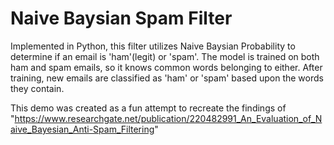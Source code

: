 # Naive Baysian Spam Filter

Implemented in Python, this filter utilizes Naive Baysian Probability to determine if an email is 'ham'(legit) or 'spam'. The model is trained on both ham and spam emails, so it knows common words belonging to either. After training, new emails are classified as 'ham' or 'spam' based upon the words they contain.

This demo was created as a fun attempt to recreate the findings of "https://www.researchgate.net/publication/220482991_An_Evaluation_of_Naive_Bayesian_Anti-Spam_Filtering"

